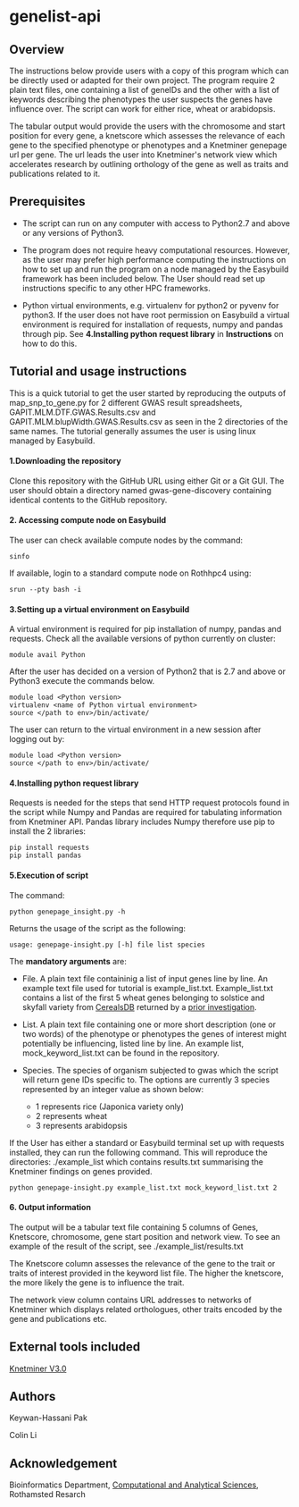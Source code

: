 # genelist-api

## Overview
The instructions below provide users with a copy of this program which can be directly used or adapted for their own project. The program require 2 plain text files, one containing a list of geneIDs and the other with a list of keywords describing the phenotypes the user suspects the genes have influence over. The script can work for either rice, wheat or arabidopsis.

The tabular output would provide the users with the chromosome and start position for every gene, a knetscore which assesses the relevance of each gene to the specified phenotype or phenotypes and a Knetminer genepage url per gene.
The url leads the user into Knetminer's network view which accelerates research by outlining orthology of the gene as well as traits and publications related to it.

## Prerequisites
* The script can run on any computer with access to Python2.7 and above or any versions of Python3. 

* The program does not require heavy computational resources. However, as the user may prefer high performance computing the instructions on how to set up and run the program on a node managed by the Easybuild framework has been included below. The User should read set up instructions specific to any other HPC frameworks.

* Python virtual environments, e.g. virtualenv for python2 or pyvenv for python3. If the user does not have root permission on Easybuild a virtual environment is required for installation of requests, numpy and pandas through pip. See **4.Installing python request library** in **Instructions** on how to do this.




## Tutorial and usage instructions
This is a quick tutorial to get the user started by reproducing the outputs of map_snp_to_gene.py for 2 different GWAS result spreadsheets, GAPIT.MLM.DTF.GWAS.Results.csv and GAPIT.MLM.blupWidth.GWAS.Results.csv as seen in the 2 directories of the same names. The tutorial generally assumes the user is using linux managed by Easybuild.

#### 1.Downloading the repository
Clone this repository with the GitHub URL using either Git or a Git GUI. The user should obtain a directory named gwas-gene-discovery containing identical contents to the GitHub repository.

#### 2. Accessing compute node on Easybuild
The user can check available compute nodes by the command:
```
sinfo 
```
If available, login to a standard compute node on Rothhpc4 using:
```
srun --pty bash -i
```

#### 3.Setting up a virtual environment on Easybuild
A virtual environment is required for pip installation of numpy, pandas and requests.
Check all the available versions of python currently on cluster:
```
module avail Python
```
After the user has decided on a version of Python2 that is 2.7 and above or Python3 execute the commands below.

```
module load <Python version>
virtualenv <name of Python virtual environment>
source </path to env>/bin/activate/
```
The user can return to the virtual environment in a new session after logging out by:
```
module load <Python version>
source </path to env>/bin/activate/
```
  
#### 4.Installing python request library
Requests is needed for the steps that send HTTP request protocols found in the script while Numpy and Pandas are required for tabulating information from Knetminer API. Pandas library includes Numpy therefore use pip to install the 2 libraries:
```
pip install requests
pip install pandas
```

#### 5.Execution of script
The command:
```
python genepage_insight.py -h
```
Returns the usage of the script as the following:
```
usage: genepage-insight.py [-h] file list species
```
The **mandatory arguments** are:
* File. A plain text file containinig a list of input genes line by line. An example text file used for tutorial is example_list.txt. Example_list.txt contains a list of the first 5 wheat genes belonging to solstice and skyfall variety from [CerealsDB](http://www.cerealsdb.uk.net/cerealgenomics/CerealsDB/indexNEW.php) returned by a [prior investigation](https://github.com/colinliCitrolius/team3/blob/master/scores.tab).


* List. A plain text file containing one or more short description (one or two words) of the phenotype or phenotypes the genes of interest might potentially be influencing, listed line by line. An example list, mock_keyword_list.txt can be found in the repository.

* Species. The species of organism subjected to gwas which the script will return gene IDs specific to. The options are currently 3 species represented by an integer value as shown below:


     * 1 represents rice (Japonica variety only)
     * 2 represents wheat
     * 3 represents arabidopsis

If the User has either a standard or Easybuild terminal set up with requests installed, they can run the following command. This will reproduce the directories: ./example_list which contains results.txt summarising the Knetminer findings on genes provided. 

```
python genepage-insight.py example_list.txt mock_keyword_list.txt 2
```

#### 6. Output information
The output will be a tabular text file containing 5 columns of Genes, Knetscore, chromosome, gene start position and network view.
To see an example of the result of the script, see ./example_list/results.txt

The Knetscore column assesses the relevance of the gene to the trait or traits of interest provided in the keyword list file. The higher the knetscore, the more likely the gene is to influence the trait.

The network view column contains URL addresses to networks of Knetminer which displays related orthologues, other traits encoded by the gene and publications etc. 


## External tools included
[Knetminer V3.0](https://knetminer.rothamsted.ac.uk/KnetMiner/)



## Authors
Keywan-Hassani Pak


Colin Li



## Acknowledgement
Bioinformatics Department, [Computational and Analytical Sciences](https://www.rothamsted.ac.uk/computational-and-analytical-sciences), Rothamsted Resarch
